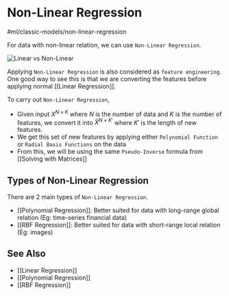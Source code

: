 # Non-Linear Regression
#ml/classic-models/non-linear-regression

For data with non-linear relation, we can use `Non-Linear Regression`.

![Linear vs Non-Linear](https://media.geeksforgeeks.org/wp-content/uploads/20240614192441/Linear-Regression-vs-Polynomial-Regression.webp)

Applying `Non-Linear Regression` is also considered as `feature engineering`.
One good way to see this is that we are converting the features before applying normal [[Linear Regression]].

To carry out `Non-Linear Regression`,  
- Given input $X^{N \times K}$ where $N$ is the number of data and $K$ is the number of features, we convert it into $\hat{X}^{N \times K'}$ where $K'$ is the length of new features.
- We get this set of new features by applying either `Polynomial Function` or `Radial Basis Functions` on the data
- From this, we will be using the same `Pseudo-Inverse` formula from [[Solving with Matrices]]

## Types of Non-Linear Regression
There are 2 main types of `Non-Linear Regression`.
- [[Polynomial Regression]]: Better suited for data with long-range global relation (Eg: time-series financial data)
- [[RBF Regression]]: Better suited for data with short-range local relation (Eg: images)

## See Also
- [[Linear Regression]]
- [[Polynomial Regression]]
- [[RBF Regression]]
